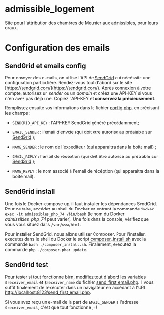 # admissible_logement
Site pour l'attribution des chambres de Meunier aux admissibles, pour leurs oraux.

  

# Configuration des emails

## SendGrid et emails config

Pour envoyer des e-mails, on utilise l'API de [SendGrid](https://sendgrid.com/) qui nécéssite une configuration particulière. Rendez-vous tout d'abord sur le site [https://sendgrid.com/](https://sendgrid.com/). Après connexion à votre compte, autorisez un _sender_ ou un _domain_ et créez une API-KEY si vous n'en avez pas déjà une. Copiez l'API-KEY et **conservez la précieusement**.

  

Remplissez ensuite vos informations dans le fichier  [config.php](/php/config.php).  en précisant les champs :

*  `SENDGRID_API_KEY` : l'API-KEY SendGrid généré précédamment;

*  `EMAIL_SENDER` : l'email d'envoie (qui doit être autorisé au préalable sur [SendGrid](https://sendgrid.com/) );

*  `NAME_SENDER` : le nom de l'expediteur (qui apparaitra dans la boite mail) ;

*  `EMAIL_REPLY` : l'email de réception (qui doit être autorisé au préalable sur [SendGrid](https://sendgrid.com/) );

*  `NAME_REPLY` : le nom associé à l'email de récéption (qui apparaitra dans la boite mail).

  

## SendGrid install

Une fois le Docker-compose up, il faut installer les dépendances SendGrid. Pour ce faire, accédez au shell du Docker en entrant la commande `docker exec -it admissibles_php_74 /bin/bash` (le nom du Docker _admissibles_php_74_ peut varier). Une fois dans la console, vérifiez que vous vous situez dans `/var/www/html`.

  

Pour installer SendGrid, nous allons utiliser [Composer](https://getcomposer.org/). Pour l'installer, executez dans le shell du Docker le script [composer_install.sh](/php/composer_install.sh) avec la commande `bash ./composer_install.sh`. Finalement, executez la commande `php ./composer.phar update`.

## SendGrid test
Pour tester si tout fonctionne bien, modifiez tout d'abord les variables `$receiver_email` et `$receiver_name` du fichier  [send_first_email.php](/php/send_first_email.php). Il vous suffit finalement de l’exécuter dans un navigateur en accédant à l'URL [http://localhost:8123/send_first_email.php](http://localhost:8123/send_first_email.php).

Si vous avez reçu un e-mail de la part de `EMAIL_SENDER` à l'adresse `$receiver_email`, c'est que tout fonctionne ;) !